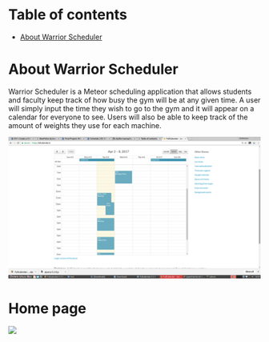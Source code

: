 # Table of contents
* [About Warrior Scheduler](#about-warrior-scheduler)

# About Warrior Scheduler

Warrior Scheduler is a Meteor scheduling application that allows students and faculty keep track of how busy the gym will be at any given time. A user will simply input the time they wish to go to the gym and it will appear on a calendar for everyone to see. Users will also be able to keep track of the amount of weights they use for each machine.

![](images/schedule_page_example.png)

# Home page
![](images/home_page.png)

